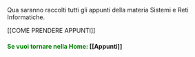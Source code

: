 Qua saranno raccolti tutti gli appunti della materia Sistemi e Reti Informatiche.

[[COME PRENDERE APPUNTI]]

#### <span style="color:green">Se vuoi tornare nella Home: </span>[[Appunti]]

